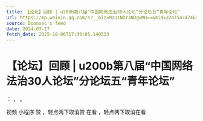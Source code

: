 ```yaml
---
title: 【论坛】回顾 | u200b第八届“中国网络法治30人论坛”分论坛五“青年论坛”
url: https://mp.weixin.qq.com/s?__biz=MzU1NDY3NDgwMQ==&mid=2247543474&idx=3&sn=987eaa33151da7a863aab70bbaaaea78
source: Doonsec's feed
date: 2024-07-17
fetch_date: 2025-10-06T17:39:05.140533
---
```


# 【论坛】回顾 | u200b第八届“中国网络法治30人论坛”分论坛五“青年论坛”

：
，
。

视频
小程序
赞
，轻点两下取消赞
在看
，轻点两下取消在看